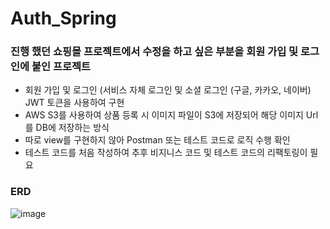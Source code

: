 # Auth_Spring

### 진행 했던 쇼핑몰 프로젝트에서 수정을 하고 싶은 부분을 회원 가입 및 로그인에 붙인 프로젝트

- 회원 가입 및 로그인 (서비스 자체 로그인 및 소셜 로그인 (구글, 카카오, 네이버) JWT 토큰을 사용하여 구현
- AWS S3를 사용하여 상품 등록 시 이미지 파일이 S3에 저장되어 해당 이미지 Url를 DB에 저장하는 방식
- 따로 view를 구현하지 않아 Postman 또는 테스트 코드로 로직 수행 확인
- 테스트 코드를 처음 작성하여 추후 비지니스 코드 및 테스트 코드의 리팩토링이 필요


### ERD

![image](https://github.com/Llimy1/Auth_Spring/assets/122381580/87063d68-99bd-45b8-8abd-65eab5c90d84)
